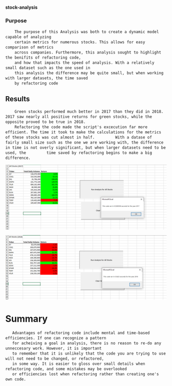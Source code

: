 #### stock-analysis

### Purpose

        The purpose of this Analysis was both to create a dynamic model capable of analyzing
        certain metrics for numerous stocks. This allows for easy comparison of metrics
        across companies. Furthermore, this analysis sought to highlight the benifits of refactoring code, 
        and how that impacts the speed of analysis. With a relatively small dataset such as the one used in 
        this analysis the difference may be quite small, but when working with larger datasets, the time saved
        by refactoring code     
       

## Results

        Green stocks performed much better in 2017 than they did in 2018. 2017 saw nearly all positive returns for green stocks, while the opposite proved to be true in 2018.
        Refactoring the code made the script's excecution far more efficient. The time it took to make the calculations for the metrics of these stocks was cut almost in half.         With a datase of fairly small size such as the one we are working with, the difference in time is not overly significant, but when larger datasets need to be used, the         time saved by refactoring begins to make a big difference.
        
![2017](VBA_Challenge_2017.PNG)

![2018](VBA_Challenge_2018.PNG)




# Summary
       Advantages of refactoring code include mental and time-based efficiencies. If one can recognize a pattern
       for acheiving a goal in analysis, there is no reason to re-do any unneccesary work. However, it is important
       to remember that it is unlikely that the code you are trying to use will not need to be changed, or refactored,
       in some way. It is easier to gloss over small details when refactoring code, and some mistakes may be overlooked
       or efficiencies lost when refactoring rather than creating one's own code. 
 
